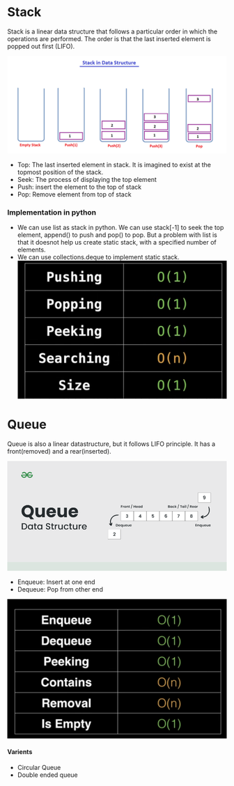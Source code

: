# Stack

Stack is a linear data structure that follows a particular order in which the operations are performed. The order is that the last inserted element is popped out first (LIFO).

![Alt text](image.png)
- Top: The last inserted element in stack. It is imagined to exist at the topmost position of the stack.
- Seek: The process of displaying the top element
- Push: insert the element to the top of stack
- Pop: Remove element from top of stack

### Implementation in python
- We can use list as stack in python. We can use stack[-1] to seek the top element, append() to push and pop() to pop. But a problem with list is that it doesnot help us create static stack, with a specified number of elements. 
- We can use collections.deque to implement static stack.
![alt text](image-2.png)
# Queue
Queue is also a linear datastructure, but it follows LIFO principle. It has a front(removed) and a rear(inserted). 

![Alt text](image-1.png)

- Enqueue: Insert at one end
- Dequeue: Pop from other end

![alt text](image-3.png)

#### Varients
- Circular Queue
- Double ended queue